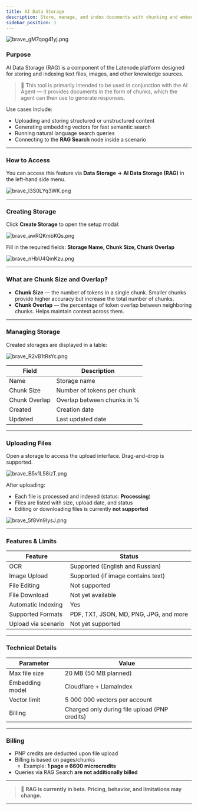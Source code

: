 ```yaml
---
title: AI Data Storage
description: Store, manage, and index documents with chunking and embedding for semantic search.
sidebar_position: 1
---
```


![brave_gM7qog41yj.png](./brave_gM7qog41yj.png)

### Purpose

AI Data Storage (RAG) is a component of the Latenode platform designed for storing and indexing text files, images, and other knowledge sources.

> 🧠 This tool is primarily intended to be used in conjunction with the AI Agent — it provides documents in the form of chunks, which the agent can then use to generate responses.
> 

Use cases include:

- Uploading and storing structured or unstructured content
- Generating embedding vectors for fast semantic search
- Running natural language search queries
- Connecting to the **RAG Search** node inside a scenario

---

### How to Access

You can access this feature via **Data Storage → AI Data Storage (RAG)** in the left-hand side menu.

![brave_l3S0LYq3WK.png](./brave_l3S0LYq3WK.png)

---

### Creating Storage

Click **Create Storage** to open the setup modal:

![brave_awRQKmbKQs.png](./brave_awRQKmbKQs.png)

Fill in the required fields: **Storage Name, Chunk Size, Chunk Overlap**

![brave_nHbU4QmKzu.png](./brave_nHbU4QmKzu.png)

---

### What are Chunk Size and Overlap?

- **Chunk Size** — the number of tokens in a single chunk. Smaller chunks provide higher accuracy but increase the total number of chunks.
- **Chunk Overlap** — the percentage of token overlap between neighboring chunks. Helps maintain context across them.

---

### Managing Storage

Created storages are displayed in a table:

![brave_R2vB1tRsYc.png](./brave_R2vB1tRsYc.png)

| Field | Description |
| --- | --- |
| Name | Storage name |
| Chunk Size | Number of tokens per chunk |
| Chunk Overlap | Overlap between chunks in % |
| Created | Creation date |
| Updated | Last updated date |

---

### Uploading Files

Open a storage to access the upload interface. Drag-and-drop is supported.

![brave_B5v1L58izT.png](./brave_B5v1L58izT.png)

After uploading:

- Each file is processed and indexed (status: **Processing**)
- Files are listed with size, upload date, and status
- Editing or downloading files is currently **not supported**

![brave_5f8Vn9IysJ.png](./brave_5f8Vn9IysJ.png)

---

### Features & Limits

| Feature | Status |
| --- | --- |
| OCR | Supported (English and Russian) |
| Image Upload | Supported (if image contains text) |
| File Editing | Not supported |
| File Download | Not yet available |
| Automatic Indexing | Yes |
| Supported Formats | PDF, TXT, JSON, MD, PNG, JPG, and more |
| Upload via scenario | Not yet supported |

---

### Technical Details

| Parameter | Value |
| --- | --- |
| Max file size | 20 MB (50 MB planned) |
| Embedding model | Cloudflare + LlamaIndex |
| Vector limit | 5 000 000 vectors per account |
| Billing | Charged only during file upload (PNP credits) |

---

### Billing

- PNP credits are deducted upon file upload
- Billing is based on pages/chunks
    - Example: **1 page ≈ 6600 microcredits**
- Queries via RAG Search **are not additionally billed**

---

> 🧪 **RAG is currently in beta. Pricing, behavior, and limitations may change.**
> 

---